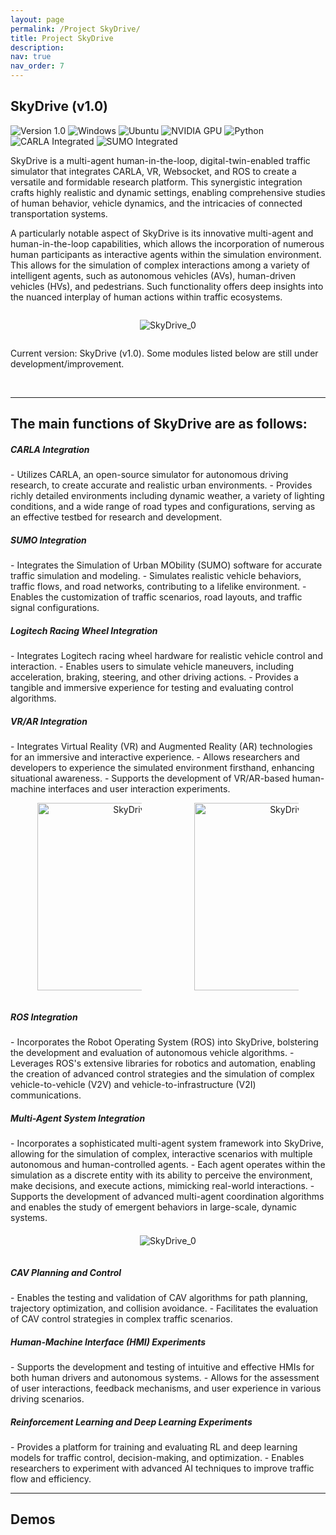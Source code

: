 ```yaml
---
layout: page
permalink: /Project SkyDrive/
title: Project SkyDrive
description: 
nav: true
nav_order: 7
---
```


<h2 style="text-align: left;">SkyDrive (v1.0)</h2>

<p>
  <img src="https://img.shields.io/badge/Version-1.0-brightgreen.svg?style=flat-square" alt="Version 1.0" />
  <img src="https://img.shields.io/badge/Platform-Windows-blue.svg?style=flat-square" alt="Windows" />
  <img src="https://img.shields.io/badge/Platform-Ubuntu-orange.svg?style=flat-square" alt="Ubuntu" />
  <img src="https://img.shields.io/badge/NVIDIA-GPU-76B900.svg?style=flat-square" alt="NVIDIA GPU" />
  <img src="https://img.shields.io/badge/Python-3.x-blue.svg?style=flat-square&logo=python&logoColor=white" alt="Python" />
  <img src="https://img.shields.io/badge/CARLA-Integrated-ff2b2b.svg?style=flat-square" alt="CARLA Integrated" />
  <img src="https://img.shields.io/badge/SUMO-Integrated-blue.svg?style=flat-square" alt="SUMO Integrated" />
</p>

SkyDrive is a multi-agent human-in-the-loop, digital-twin-enabled traffic simulator that integrates CARLA, VR, Websocket, and ROS to create a versatile and formidable research platform. This synergistic integration crafts highly realistic and dynamic settings, enabling comprehensive studies of human behavior, vehicle dynamics, and the intricacies of connected transportation systems. 

A particularly notable aspect of SkyDrive is its innovative multi-agent and human-in-the-loop capabilities, which allows the incorporation of numerous human participants as interactive agents within the simulation environment. This allows for the simulation of complex interactions among a variety of intelligent agents, such as autonomous vehicles (AVs), human-driven vehicles (HVs), and pedestrians. Such functionality offers deep insights into the nuanced interplay of human actions within traffic ecosystems.



<div style="margin: 6px; text-align: center;">
    <div style="width: 100%; display: inline-block;">
        <figure>
            <img src="../../assets/img/SkyDrive/SkyDrivev2_5.jpg" alt="SkyDrive_0" style="max-width: 100%; height: auto;">
            <!-- <figcaption style="font-size: 16px; text-align: center; word-wrap: break-word;">Machine Learning and <br> Data Science</figcaption> -->
        </figure>
    </div>
</div>

Current version: SkyDrive (v1.0). Some modules listed below are still under development/improvement.



<br> 

---
<h2 style="text-align: left;">The main functions of SkyDrive are as follows:</h2>


<h5 style="text-align: left;">CARLA Integration</h5>
- Utilizes CARLA, an open-source simulator for autonomous driving research, to create accurate and realistic urban environments.
- Provides richly detailed environments including dynamic weather, a variety of lighting conditions, and a wide range of road types and configurations, serving as an effective testbed for research and development.

<h5 style="text-align: left;">SUMO Integration</h5>
- Integrates the Simulation of Urban MObility (SUMO) software for accurate traffic simulation and modeling.
- Simulates realistic vehicle behaviors, traffic flows, and road networks, contributing to a lifelike environment.
- Enables the customization of traffic scenarios, road layouts, and traffic signal configurations.

<h5 style="text-align: left;">Logitech Racing Wheel Integration</h5>
- Integrates Logitech racing wheel hardware for realistic vehicle control and interaction.
- Enables users to simulate vehicle maneuvers, including acceleration, braking, steering, and other driving actions.
- Provides a tangible and immersive experience for testing and evaluating control algorithms.

<h5 style="text-align: left;">VR/AR Integration</h5>
- Integrates Virtual Reality (VR) and Augmented Reality (AR) technologies for an immersive and interactive experience.
- Allows researchers and developers to experience the simulated environment firsthand, enhancing situational awareness.
- Supports the development of VR/AR-based human-machine interfaces and user interaction experiments.


<div style="text-align: center;">
    <div style="display: inline-block; width: 49%;">
        <figure>
            <img src="../../assets/img/SkyDrive/SkyDrivev2_2.jpg" alt="SkyDrive_0" style="max-width: 100%; height: 300px;">
            <!-- <figcaption style="font-size: 16px; text-align: center; word-wrap: break-word;">Machine Learning and <br> Data Science</figcaption> -->
        </figure>
    </div>
    <div style="display: inline-block; width: 49%;">
        <figure>
            <img src="../../assets/img/SkyDrive/SkyDrivev2_3.jpg" alt="SkyDrive_3" style="max-width: 100%; height: 300px;">
            <!-- <figcaption style="font-size: 16px; text-align: center; word-wrap: break-word;">Machine Learning and <br> Data Science</figcaption> -->
        </figure>
    </div>
</div>


<h5 style="text-align: left;">ROS Integration</h5>
- Incorporates the Robot Operating System (ROS) into SkyDrive, bolstering the development and evaluation of autonomous vehicle algorithms.
- Leverages ROS's extensive libraries for robotics and automation, enabling the creation of advanced control strategies and the simulation of complex vehicle-to-vehicle (V2V) and vehicle-to-infrastructure (V2I) communications.


<h5 style="text-align: left;">Multi-Agent System Integration</h5>
- Incorporates a sophisticated multi-agent system framework into SkyDrive, allowing for the simulation of complex, interactive scenarios with multiple autonomous and human-controlled agents.
- Each agent operates within the simulation as a discrete entity with its ability to perceive the environment, make decisions, and execute actions, mimicking real-world interactions.
- Supports the development of advanced multi-agent coordination algorithms and enables the study of emergent behaviors in large-scale, dynamic systems.


<div style="margin: 6px; text-align: center;">
    <div style="width: 80%; display: inline-block;">
        <figure>
            <img src="../../assets/img/SkyDrive/SkyDrivev2_4.png" alt="SkyDrive_0" style="max-width: 100%; height: auto;">
            <!-- <figcaption style="font-size: 16px; text-align: center; word-wrap: break-word;">Machine Learning and <br> Data Science</figcaption> -->
        </figure>
    </div>
</div>


<h5 style="text-align: left;">CAV Planning and Control</h5>
- Enables the testing and validation of CAV algorithms for path planning, trajectory optimization, and collision avoidance.
- Facilitates the evaluation of CAV control strategies in complex traffic scenarios.

<h5 style="text-align: left;">Human-Machine Interface (HMI) Experiments</h5>
- Supports the development and testing of intuitive and effective HMIs for both human drivers and autonomous systems.
- Allows for the assessment of user interactions, feedback mechanisms, and user experience in various driving scenarios.

<h5 style="text-align: left;">Reinforcement Learning and Deep Learning Experiments</h5>
- Provides a platform for training and evaluating RL and deep learning models for traffic control, decision-making, and optimization.
- Enables researchers to experiment with advanced AI techniques to improve traffic flow and efficiency.

<br> 

---
<h2 style="text-align: left;">Demos</h2>

